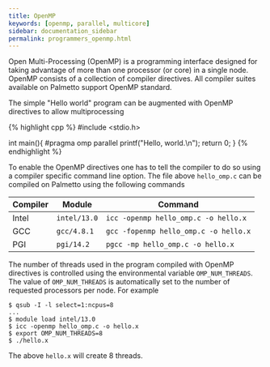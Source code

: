 ```yaml
---
title: OpenMP
keywords: [openmp, parallel, multicore]
sidebar: documentation_sidebar
permalink: programmers_openmp.html
---
```


Open Multi-Processing (OpenMP) is a programming interface designed for taking advantage
of more than one processor (or core) in a single node. OpenMP consists of a collection of 
compiler directives. All compiler suites available on Palmetto support OpenMP standard. 

The simple "Hello world" program can be augmented with OpenMP directives to allow multiprocessing

{% highlight cpp %}
#include <stdio.h>
 
int main(){
#pragma omp parallel
  printf("Hello, world.\n");
  return 0;
}
{% endhighlight %}

To enable the OpenMP directives one has to tell the compiler to do so using a compiler specific
command line option. The file above `hello_omp.c` can be compiled on Palmetto using the following
commands

Compiler | Module        | Command
-------- | ------------- | --------------------
Intel    | `intel/13.0`  | `icc -openmp hello_omp.c -o hello.x`
GCC      | `gcc/4.8.1`   | `gcc -fopenmp hello_omp.c -o hello.x`
PGI      | `pgi/14.2`    | `pgcc -mp hello_omp.c -o hello.x`  

The number of threads used in the program compiled with OpenMP directives is controlled using 
the environmental variable `OMP_NUM_THREADS`. The value of `OMP_NUM_THREADS` is automatically set
to the number of requested processors per node. For example

    $ qsub -I -l select=1:ncpus=8
    ...
    $ module load intel/13.0
    $ icc -openmp hello_omp.c -o hello.x
    $ export OMP_NUM_THREADS=8
    $ ./hello.x 

The above `hello.x` will create 8 threads.
